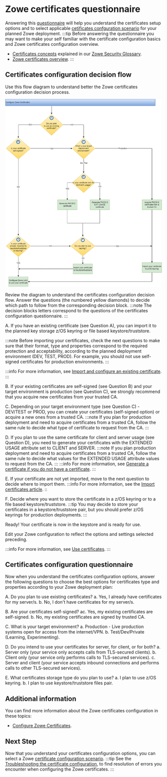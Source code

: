 # Zowe certificates questionnaire

Answering this [questionnaire](#certificates-configuration-questionnaire) will help you understand the certificates setup options and to select applicable [cetificates confguration scenario](certificate-configuration-scenarios.md) 
for your planned Zowe deployment.
:::tip
Before answering the questionnaire you may want to make your self familiar with the certificate configuration basics and Zowe certificates configuration overview.
- [Certificates concepts](../appendix/zowe-security-glossary#certificate-concepts) explained in our [Zowe Security Glossary](../appendix/zowe-security-glossary).
- [Zowe certificates overview](../getting-started/zowe-certificates-overview).
:::

## Certificates configuration decision flow

Use this flow diagram to understand better the Zowe certificates configuration decision process.

![Certificates configuration decision tree](../images/install/config-certificates.png)

Review the diagram to understand the certificates configuration decision flow.
Answer the questions (the numbered yellow diamonds) to decide which path to follow from the corresponding decision block. 
:::note
The decision blocks letters correspond to the questions of the certificates configuration questionnaire.
:::

A. If you have an existing certificate (see Question A), you can import it to the planned key storage z/OS keyring or file based keystore/truststore.

:::note
Before importing your certificates, check the next questions to make sure that their format, type and properties correspond to the required protection and acceptability, according to the planned deployment environment (DEV, TEST, PROD).
For example, you should not use self-signed certificates for production environments.
:::

:::info
For more information, see [Import and configure an existing certificate](./import-certificates.md).
:::

B. If your existing certificates are self-signed (see Question B) and your target environment is production (see Question C), we strongly recommend that you acquire new certificates from your trusted CA.

C. Depending on your target environment type (see Question C) - DEV/TEST or PROD, you can create your certificates (self-signed option) or acquire a new ones from a trusted CA.
:::note
   If you plan for production deployment and need to acquire certificates from a trusted CA, follow the same rule to decide what type of certificate to request from the CA.
:::

D. If you plan to use the same certificate for client and server usage (see Question D), you need to generate your certificates with the EXTENDED USAGE attribute set to CLIENT and SERVER.
:::note
   If you plan production deployment and need to acquire certificates from a trusted CA, follow the same rule to decide what values for the EXTENDED USAGE attribute values to request from the CA.
:::
:::info
   For more information, see [Generate a certificate if you do not have a certificate](./generate-certificates.md).
:::

E. If your certificate are not yet imported, move to the next question to decide where to import them.
:::info
For more information, see the [Import certificates article](./import-certificates.md).
::

F. Decide where you want to store the certificate in a z/OS keyring or to a file based keystore/truststore.
:::tip
   You may decide to store your certificates in a keystore/truststore pair, but you should prefer z/OS keyrings for production deployments.
:::

Ready! Your certificate is now in the keystore and is ready for use.

Edit your Zowe configuration to reflect the options and settings selected preceding.

:::info
For more information, see [Use certificates](./use-certificates.md).
:::

## Certificates configuration questionnaire

Now when you understand the certificates configuration options, answer the following questions
to choose the best options for certificates type and properties according to your Zowe deployment plan:

A. Do you plan to use existing certificates?
   a. Yes, I already have certificates for my server/s.
   b. No, I don't have certificates for my server/s.
   
B. Are your certificates self-signed?
   ac. Yes, my existing certificates are self-signed.
   b. No, my existing certificates are signed by trusted CA.

C. What is your target environment?
   a. Production - Live production systems open for access from the internet/VPN.
   b. Test/Dev/Private (Learning, Experimenting).

D. Do you intend to use your certificates for server, for client, or for both?
   a. Server only (your service only accepts calls from TLS-secured clients).
   b. Client only (your service only performs calls to TLS-secured services).
   c. Server and client (your service accepts inbound connections and performs calls to other TLS-secured services).

E. What certificates storage type do you plan to use?
   a. I plan to use z/OS keyring.
   b. I plan to use keystore/truststore files pair.

## Additional information

You can find more information about the Zowe certificates configuration in these topics:
- [Configure Zowe Certificates](./configure-certificates).

## Next Step
Now that you understand your certificates configuration options, you can select a Zowe [certificate configuration scenario](certificate-configuration-scenarios.md).
:::tip
See the [Troubleshooting the certificate configuration](../troubleshoot/troubleshoot-zos-certificate.md), to find resolution of errors you encounter when configuring the Zowe certificates.
:::
